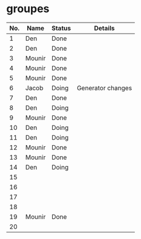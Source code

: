 # groupes

|No.|Name|Status|Details|
|---|---|---|---|
|1|Den|Done||
|2|Den|Done||
|3|Mounir|Done||
|4|Mounir|Done||
|5|Mounir|Done||
|6|Jacob|Doing|Generator changes|
|7|Den|Done|
|8|Den|Doing|
|9|Mounir|Done|
|10|Den|Doing|
|11|Den|Doing|
|12|Mounir|Done|
|13|Mounir|Done|
|14|Den|Doing|
|15|||
|16|||
|17|||
|18|||
|19|Mounir|Done||
|20|||
